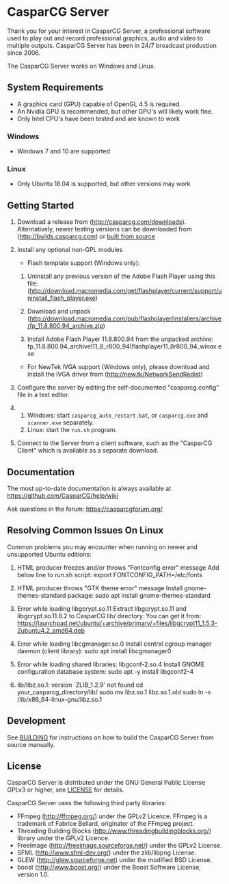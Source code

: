 CasparCG Server
===============

Thank you for your interest in CasparCG Server, a professional software used to
play out and record professional graphics, audio and video to multiple outputs.
CasparCG Server has been in 24/7 broadcast production since 2006.

The CasparCG Server works on Windows and Linux.

System Requirements
-------------------

- A graphics card (GPU) capable of OpenGL 4.5 is required.
- An Nvidia GPU is recommended, but other GPU's will likely work fine.
- Only Intel CPU's have been tested and are known to work

### Windows

 - Windows 7 and 10 are supported

### Linux

 - Only Ubuntu 18.04 is supported, but other versions may work

Getting Started
---------------

1. Download a release from (http://casparcg.com/downloads).
   Alternatively, newer testing versions can be downloaded from (http://builds.casparcg.com) or [built from source](BUILDING.md)

2. Install any optional non-GPL modules
    - Flash template support (Windows only):

    1. Uninstall any previous version of the Adobe Flash Player using this file:
        (http://download.macromedia.com/get/flashplayer/current/support/uninstall_flash_player.exe)

    2. Download and unpack
        (http://download.macromedia.com/pub/flashplayer/installers/archive/fp_11.8.800.94_archive.zip)

    3. Install Adobe Flash Player 11.8.800.94 from the unpacked archive:
        fp_11.8.800.94_archive\11_8_r800_94\flashplayer11_8r800_94_winax.exe

    - For NewTek iVGA support (Windows only), please download and install the iVGA driver from (http://new.tk/NetworkSendRedist)

3. Configure the server by editing the self-documented "casparcg.config" file in
   a text editor.

4.
   1. Windows: start `casparcg_auto_restart.bat`, or `casparcg.exe` and `scanner.exe` separately.
   1. Linux: start the `run.sh` program.

5. Connect to the Server from a client software, such as the "CasparCG Client"
   which is available as a separate download.

Documentation
-------------

The most up-to-date documentation is always available at
https://github.com/CasparCG/help/wiki

Ask questions in the forum: https://casparcgforum.org/

Resolving Common Issues On Linux
--------------------------------

Common problems you may encounter when running on newer and unsupported
Ubuntu editions:

1. HTML producer freezes and/or throws "Fontconfig error" message
Add below line to run.sh script:
export FONTCONFIG_PATH=/etc/fonts

2. HTML producer throws "GTK theme error" message
Install gnome-themes-standard package:
sudo apt install gnome-themes-standard

3. Error while loading libgcrypt.so.11
Extract libgcrypt.so.11 and libgcrypt.so.11.8.2 to CasparCG lib/ directory.
You can get it from:
https://launchpad.net/ubuntu/+archive/primary/+files/libgcrypt11_1.5.3-2ubuntu4.2_amd64.deb

4. Error while loading libcgmanager.so.0
Install central cgroup manager daemon (client library):
sudo apt install libcgmanager0

5. Error while loading shared libraries: libgconf-2.so.4
Install GNOME configuration database system:
sudo apt -y install libgconf2-4

6. lib/libz.so.1: version `ZLIB_1.2.9' not found
cd your_casparcg_directory/lib/
sudo mv libz.so.1 libz.so.1.old
sudo ln -s /lib/x86_64-linux-gnu/libz.so.1

Development
-----------

See [BUILDING](BUILDING.md) for instructions on how to build the CasparCG Server from source manually.

License
---------

CasparCG Server is distributed under the GNU General Public License GPLv3 or
higher, see [LICENSE](LICENSE.md) for details.

CasparCG Server uses the following third party libraries:
- FFmpeg (http://ffmpeg.org/) under the GPLv2 Licence.
  FFmpeg is a trademark of Fabrice Bellard, originator of the FFmpeg project.
- Threading Building Blocks (http://www.threadingbuildingblocks.org/) library under the GPLv2 Licence.
- FreeImage (http://freeimage.sourceforge.net/) under the GPLv2 License.
- SFML (http://www.sfml-dev.org/) under the zlib/libpng License.
- GLEW (http://glew.sourceforge.net) under the modified BSD License.
- boost (http://www.boost.org/) under the Boost Software License, version 1.0.
